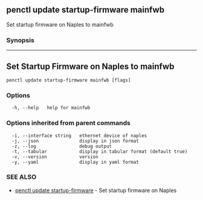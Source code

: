 ## penctl update startup-firmware mainfwb

Set startup firmware on Naples to mainfwb

### Synopsis



-------------------------------------------
 Set Startup Firmware on Naples to mainfwb 
-------------------------------------------


```
penctl update startup-firmware mainfwb [flags]
```

### Options

```
  -h, --help   help for mainfwb
```

### Options inherited from parent commands

```
  -i, --interface string   ethernet device of naples
  -j, --json               display in json format
  -z, --log                debug output
  -t, --tabular            display in tabular format (default true)
  -v, --version            version
  -y, --yaml               display in yaml format
```

### SEE ALSO
* [penctl update startup-firmware](penctl_update_startup-firmware.md)	 - Set startup firmware on Naples

